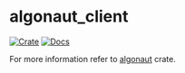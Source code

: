 # algonaut_client

[![Crate](https://meritbadge.herokuapp.com/algonaut)](https://crates.io/crates/algonaut_client)
[![Docs](https://docs.rs/paypal-rs/badge.svg)](https://docs.rs/algonaut_client)

For more information refer to [algonaut](https://crates.io/crates/algonaut) crate.
